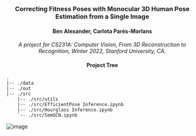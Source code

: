 <div align="center">
<br>
<h3>
Correcting Fitness Poses with Monocular 3D Human Pose Estimation from a Single Image
</h3>
<h4>
Ben Alexander, Carlota Parés-Morlans
</h4>
<p>
<i>A project for CS231A:  Computer Vision, From 3D Reconstruction to Recognition, Winter 2022, Stanford University, CA.</i>
</p>
</div>

#### <div align="center">Project Tree</div>

```
.
|-- ./data
|-- ./out
|-- ./src
    |-- ./src/utils
    |-- ./src/EfficientPose Inference.ipynb
    |-- ./src/Hourglass Inference.ipynb
    `-- ./src/SemGCN.ipynb
```
![image](https://drive.google.com/uc?export=view&id=1y_1m38yJwuhZuDKSdHbTQp6fBZjMXTIz)